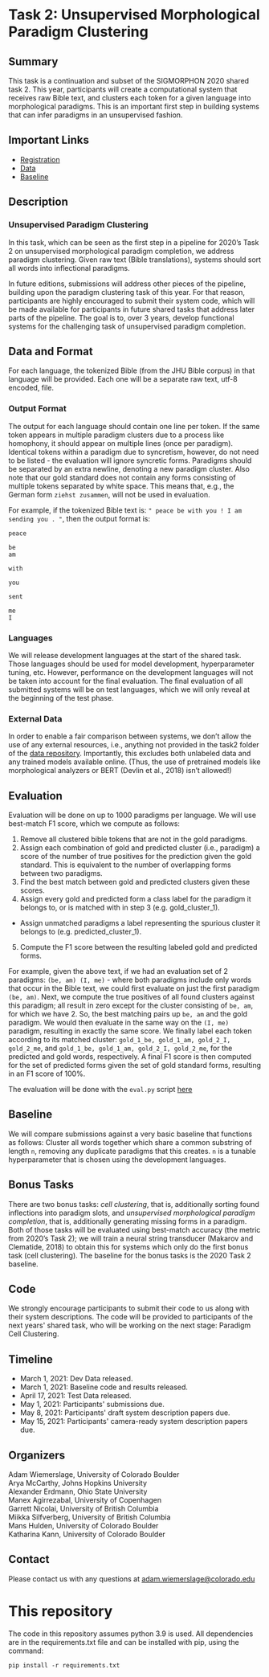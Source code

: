 # Task 2: Unsupervised Morphological Paradigm Clustering
## Summary
This task is a continuation and subset of the SIGMORPHON 2020 shared task 2. This year, participants will create a computational system that receives raw Bible text, and clusters each token for a given language into morphological paradigms. This is an important first step in building systems that can infer paradigms in an unsupervised fashion.

## Important Links
- [Registration](https://docs.google.com/forms/d/e/1FAIpQLSfdkuA00Uw51KtDNNN_FJgICqOjq2Yx2fPPRzOCU7nb-XZ5YQ/viewform?usp=sf_link)
- [Data](https://github.com/sigmorphon/2021Task2)
- [Baseline](https://github.com/sigmorphon/2021Task2/blob/master/baseline/substring_cluster.py)

## Description
### Unsupervised Paradigm Clustering
In this task, which can be seen as the first step in a pipeline for 2020’s Task 2 on unsupervised morphological paradigm completion, we address paradigm clustering. Given raw text (Bible translations), systems should sort all words into inflectional paradigms.

In future editions, submissions will address other pieces of the pipeline, building upon the paradigm clustering task of this year. For that reason, participants are highly encouraged to submit their system code, which will be made available for participants in future shared tasks that address later parts of the pipeline. The goal is to, over 3 years, develop functional systems for the challenging task of unsupervised paradigm completion.

## Data and Format
For each language, the tokenized Bible (from the JHU Bible corpus) in that language will be provided. Each one will be a separate raw text, utf-8 encoded, file.

### Output Format
The output for each language should contain one line per token. If the same token appears in multiple paradigm clusters due to a process like homophony, it should appear on multiple lines (once per paradigm). Identical tokens within a paradigm due to syncretism, however, do not need to be listed - the evaluation will ignore syncretic forms. Paradigms should be separated by an extra newline, denoting a new paradigm cluster. Also note that our gold standard does not contain any forms consisting of multiple tokens separated by white space. This means that, e.g., the German form `ziehst zusammen`, will not be used in evaluation.

For example, if the tokenized Bible text is:
  `" peace be with you ! I am sending you . "`, then the output format is:

    peace  

    be  
    am  

    with  

    you  

    sent  

    me  
    I  

### Languages
We will release development languages at the start of the shared task. Those languages should be used for model development, hyperparameter tuning, etc. However, performance on the development languages will not be taken into account for the final evaluation. The final evaluation of all submitted systems will be on test languages, which we will only reveal at the beginning of the test phase.

### External Data
In order to enable a fair comparison between systems, we don’t allow the use of any external resources, i.e., anything not provided in the task2 folder of the [data repository](https://github.com/sigmorphon/2021Task2/data). Importantly, this excludes both unlabeled data and any trained models available online. (Thus, the use of pretrained models like morphological analyzers or BERT (Devlin et al., 2018) isn’t allowed!)

## Evaluation
Evaluation will be done on up to 1000 paradigms per language. We will use best-match F1 score, which we compute as follows:
1. Remove all clustered bible tokens that are not in the gold paradigms.
2. Assign each combination of gold and predicted cluster (i.e., paradigm) a score of the number of true positives for the prediction given the gold standard. This is equivalent to the number of overlapping forms between two paradigms.
3. Find the best match between gold and predicted clusters given these scores.
4. Assign every gold and predicted form a class label for the paradigm it belongs to, or is matched with in step 3 (e.g. gold_cluster_1).
  - Assign unmatched paradigms a label representing the spurious cluster it belongs to (e.g. predicted_cluster_1).
5. Compute the F1 score between the resulting labeled gold and predicted forms.

For example, given the above text, if we had an evaluation set of 2 paradigms:
`(be, am) (I, me)` - where both paradigms include only words that occur in the Bible text, we could first evaluate on just the first paradigm `(be, am)`.
Next, we compute the true positives of all found clusters against this paradigm; all result in zero except for the cluster consisting of `be, am`, for which we have 2. So, the best matching pairs up `be, am` and the gold paradigm. We would then evaluate in the same way on the `(I, me)` paradigm, resulting in exactly the same score. We finally label each token according to its matched cluster: `gold_1_be, gold_1_am, gold_2_I, gold_2_me`, and `gold_1_be, gold_1_am, gold_2_I, gold_2_me`, for the predicted and gold words, respectively. A final F1 score is then computed for the set of predicted forms given the set of gold standard forms, resulting in an F1 score of 100%.

The evaluation will be done with the `eval.py` script [here](https://github.com/sigmorphon/2021Task2/blob/master/evaluate/eval.py)

## Baseline
We will compare submissions against a very basic baseline that functions as follows:
Cluster all words together which share a common substring of length `n`, removing any duplicate paradigms that this creates. `n` is a tunable hyperparameter that is chosen using the development languages.

## Bonus Tasks
There are two bonus tasks: *cell clustering*, that is, additionally sorting found inflections into paradigm slots, and *unsupervised morphological paradigm completion*, that is, additionally generating missing forms in a paradigm. Both of those tasks will be evaluated using best-match accuracy (the metric from 2020’s Task 2); we will train a neural string transducer (Makarov and Clematide, 2018) to obtain this for systems which only do the first bonus task (cell clustering). The baseline for the bonus tasks is the 2020 Task 2 baseline.

## Code
We strongly encourage participants to submit their code to us along with their system descriptions. The code will be provided to participants of the next years' shared task, who will be working on the next stage: Paradigm Cell Clustering.

## Timeline
- March 1, 2021: Dev Data released.
- March 1, 2021: Baseline code and results released.
- April 17, 2021: Test Data released.
- May 1, 2021: Participants' submissions due.
- May 8, 2021: Participants' draft system description papers due.
- May 15, 2021: Participants' camera-ready system description papers due.

## Organizers

  Adam Wiemerslage, University of Colorado Boulder  
  Arya McCarthy, Johns Hopkins University  
  Alexander Erdmann, Ohio State University  
  Manex Agirrezabal, University of Copenhagen  
  Garrett Nicolai, University of British Columbia  
  Miikka Silfverberg, University of British Columbia  
  Mans Hulden, University of Colorado Boulder  
  Katharina Kann, University of Colorado Boulder  


## Contact
Please contact us with any questions at adam.wiemerslage@colorado.edu

# This repository

The code in this repository assumes python 3.9 is used. All dependencies are in the requirements.txt file and can be installed with pip, using the command:

```
pip install -r requirements.txt
```
